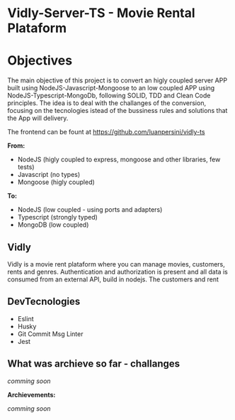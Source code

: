 # Vidly-Server-TS - Movie Rental Plataform

# Objectives

The main objective of this project is to convert an higly coupled server APP built using NodeJS-Javascript-Mongoose to an low coupled APP using NodeJS-Typescript-MongoDb, following SOLID, TDD and Clean Code principles. The idea is to deal with the challanges of the conversion, focusing on the tecnologies istead of the bussiness rules and solutions that the App will delivery.

The frontend can be fount at https://github.com/luanpersini/vidly-ts

**From:**

- NodeJS (higly coupled to express, mongoose and other libraries, few tests)
- Javascript (no types)
- Mongoose (higly coupled)

**To:**

- NodeJS (low coupled - using ports and adapters)
- Typescript (strongly typed)
- MongoDB (low coupled)

## Vidly

Vidly is a movie rent plataform where you can manage movies, customers, rents and genres. Authentication and authorization is present and all data is consumed from an external API, build in nodejs. The customers and rent


## DevTecnologies

- Eslint
- Husky
- Git Commit Msg Linter
- Jest


## What was archieve so far - challanges

*comming soon*

**Archievements:**

*comming soon*
